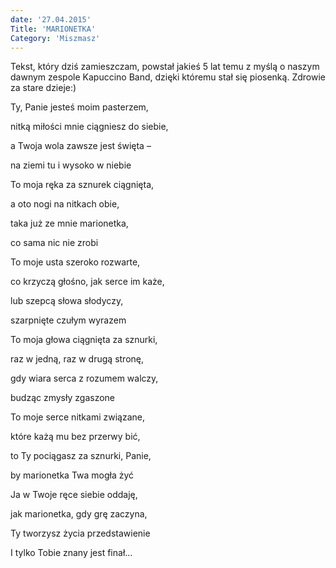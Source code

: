 ```yaml
---
date: '27.04.2015'
Title: 'MARIONETKA'
Category: 'Miszmasz'
---
```


Tekst, który dziś zamieszczam, powstał jakieś 5 lat temu z myślą o naszym dawnym zespole Kapuccino Band, dzięki któremu stał się piosenką. Zdrowie za stare dzieje:)

Ty, Panie jesteś moim pasterzem,

nitką miłości mnie ciągniesz do siebie,

a Twoja wola zawsze jest święta –

na ziemi tu i wysoko w niebie

To moja ręka za sznurek ciągnięta,

a oto nogi na nitkach obie,

taka już ze mnie marionetka,

co sama nic nie zrobi

To moje usta szeroko rozwarte,

co krzyczą głośno, jak serce im każe,

lub szepcą słowa słodyczy,

szarpnięte czułym wyrazem

To moja głowa ciągnięta za sznurki,

raz w jedną, raz w drugą stronę,

gdy wiara serca z rozumem walczy,

budząc zmysły zgaszone

To moje serce nitkami związane,

które każą mu bez przerwy bić,

to Ty pociągasz za sznurki, Panie,

by marionetka Twa mogła żyć

Ja w Twoje ręce siebie oddaję,

jak marionetka, gdy grę zaczyna,

Ty tworzysz życia przedstawienie

I tylko Tobie znany jest finał…
